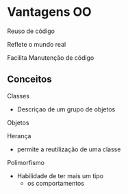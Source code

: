 # Vantagens OO

Reuso de código

Reflete o mundo real

Facilita Manutenção de código


## Conceitos

Classes
- Descriçao de um grupo de objetos

Objetos

Herança
- permite a reutilização de uma classe


Polimorfismo
- Habilidade de ter mais um tipo
    - os comportamentos

